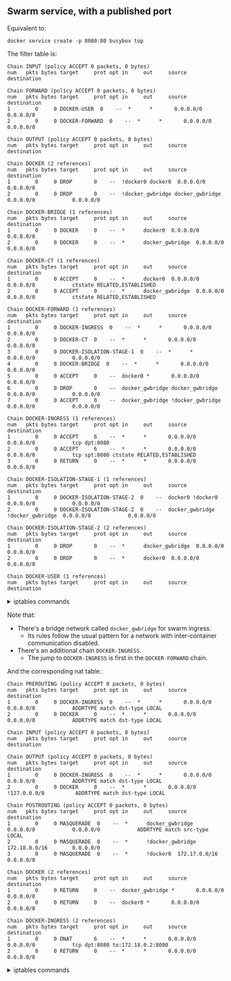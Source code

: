 ## Swarm service, with a published port

Equivalent to:

	docker service create -p 8080:80 busybox top

The filter table is:

    Chain INPUT (policy ACCEPT 0 packets, 0 bytes)
    num   pkts bytes target     prot opt in     out     source               destination         
    
    Chain FORWARD (policy ACCEPT 0 packets, 0 bytes)
    num   pkts bytes target     prot opt in     out     source               destination         
    1        0     0 DOCKER-USER  0    --  *      *       0.0.0.0/0            0.0.0.0/0           
    2        0     0 DOCKER-FORWARD  0    --  *      *       0.0.0.0/0            0.0.0.0/0           
    
    Chain OUTPUT (policy ACCEPT 0 packets, 0 bytes)
    num   pkts bytes target     prot opt in     out     source               destination         
    
    Chain DOCKER (2 references)
    num   pkts bytes target     prot opt in     out     source               destination         
    1        0     0 DROP       0    --  !docker0 docker0  0.0.0.0/0            0.0.0.0/0           
    2        0     0 DROP       0    --  !docker_gwbridge docker_gwbridge  0.0.0.0/0            0.0.0.0/0           
    
    Chain DOCKER-BRIDGE (1 references)
    num   pkts bytes target     prot opt in     out     source               destination         
    1        0     0 DOCKER     0    --  *      docker0  0.0.0.0/0            0.0.0.0/0           
    2        0     0 DOCKER     0    --  *      docker_gwbridge  0.0.0.0/0            0.0.0.0/0           
    
    Chain DOCKER-CT (1 references)
    num   pkts bytes target     prot opt in     out     source               destination         
    1        0     0 ACCEPT     0    --  *      docker0  0.0.0.0/0            0.0.0.0/0            ctstate RELATED,ESTABLISHED
    2        0     0 ACCEPT     0    --  *      docker_gwbridge  0.0.0.0/0            0.0.0.0/0            ctstate RELATED,ESTABLISHED
    
    Chain DOCKER-FORWARD (1 references)
    num   pkts bytes target     prot opt in     out     source               destination         
    1        0     0 DOCKER-INGRESS  0    --  *      *       0.0.0.0/0            0.0.0.0/0           
    2        0     0 DOCKER-CT  0    --  *      *       0.0.0.0/0            0.0.0.0/0           
    3        0     0 DOCKER-ISOLATION-STAGE-1  0    --  *      *       0.0.0.0/0            0.0.0.0/0           
    4        0     0 DOCKER-BRIDGE  0    --  *      *       0.0.0.0/0            0.0.0.0/0           
    5        0     0 ACCEPT     0    --  docker0 *       0.0.0.0/0            0.0.0.0/0           
    6        0     0 DROP       0    --  docker_gwbridge docker_gwbridge  0.0.0.0/0            0.0.0.0/0           
    7        0     0 ACCEPT     0    --  docker_gwbridge !docker_gwbridge  0.0.0.0/0            0.0.0.0/0           
    
    Chain DOCKER-INGRESS (1 references)
    num   pkts bytes target     prot opt in     out     source               destination         
    1        0     0 ACCEPT     6    --  *      *       0.0.0.0/0            0.0.0.0/0            tcp dpt:8080
    2        0     0 ACCEPT     6    --  *      *       0.0.0.0/0            0.0.0.0/0            tcp spt:8080 ctstate RELATED,ESTABLISHED
    3        0     0 RETURN     0    --  *      *       0.0.0.0/0            0.0.0.0/0           
    
    Chain DOCKER-ISOLATION-STAGE-1 (1 references)
    num   pkts bytes target     prot opt in     out     source               destination         
    1        0     0 DOCKER-ISOLATION-STAGE-2  0    --  docker0 !docker0  0.0.0.0/0            0.0.0.0/0           
    2        0     0 DOCKER-ISOLATION-STAGE-2  0    --  docker_gwbridge !docker_gwbridge  0.0.0.0/0            0.0.0.0/0           
    
    Chain DOCKER-ISOLATION-STAGE-2 (2 references)
    num   pkts bytes target     prot opt in     out     source               destination         
    1        0     0 DROP       0    --  *      docker_gwbridge  0.0.0.0/0            0.0.0.0/0           
    2        0     0 DROP       0    --  *      docker0  0.0.0.0/0            0.0.0.0/0           
    
    Chain DOCKER-USER (1 references)
    num   pkts bytes target     prot opt in     out     source               destination         
    

<details>
<summary>iptables commands</summary>

    -P INPUT ACCEPT
    -P FORWARD ACCEPT
    -P OUTPUT ACCEPT
    -N DOCKER
    -N DOCKER-BRIDGE
    -N DOCKER-CT
    -N DOCKER-FORWARD
    -N DOCKER-INGRESS
    -N DOCKER-ISOLATION-STAGE-1
    -N DOCKER-ISOLATION-STAGE-2
    -N DOCKER-USER
    -A FORWARD -j DOCKER-USER
    -A FORWARD -j DOCKER-FORWARD
    -A DOCKER ! -i docker0 -o docker0 -j DROP
    -A DOCKER ! -i docker_gwbridge -o docker_gwbridge -j DROP
    -A DOCKER-BRIDGE -o docker0 -j DOCKER
    -A DOCKER-BRIDGE -o docker_gwbridge -j DOCKER
    -A DOCKER-CT -o docker0 -m conntrack --ctstate RELATED,ESTABLISHED -j ACCEPT
    -A DOCKER-CT -o docker_gwbridge -m conntrack --ctstate RELATED,ESTABLISHED -j ACCEPT
    -A DOCKER-FORWARD -j DOCKER-INGRESS
    -A DOCKER-FORWARD -j DOCKER-CT
    -A DOCKER-FORWARD -j DOCKER-ISOLATION-STAGE-1
    -A DOCKER-FORWARD -j DOCKER-BRIDGE
    -A DOCKER-FORWARD -i docker0 -j ACCEPT
    -A DOCKER-FORWARD -i docker_gwbridge -o docker_gwbridge -j DROP
    -A DOCKER-FORWARD -i docker_gwbridge ! -o docker_gwbridge -j ACCEPT
    -A DOCKER-INGRESS -p tcp -m tcp --dport 8080 -j ACCEPT
    -A DOCKER-INGRESS -p tcp -m tcp --sport 8080 -m conntrack --ctstate RELATED,ESTABLISHED -j ACCEPT
    -A DOCKER-INGRESS -j RETURN
    -A DOCKER-ISOLATION-STAGE-1 -i docker0 ! -o docker0 -j DOCKER-ISOLATION-STAGE-2
    -A DOCKER-ISOLATION-STAGE-1 -i docker_gwbridge ! -o docker_gwbridge -j DOCKER-ISOLATION-STAGE-2
    -A DOCKER-ISOLATION-STAGE-2 -o docker_gwbridge -j DROP
    -A DOCKER-ISOLATION-STAGE-2 -o docker0 -j DROP
    

</details>

Note that:

 - There's a bridge network called `docker_gwbridge` for swarm ingress.
   - Its rules follow the usual pattern for a network with inter-container communication disabled.
- There's an additional chain `DOCKER-INGRESS`.
  - The jump to `DOCKER-INGRESS` is first in the `DOCKER-FORWARD` chain.

And the corresponding nat table:

    Chain PREROUTING (policy ACCEPT 0 packets, 0 bytes)
    num   pkts bytes target     prot opt in     out     source               destination         
    1        0     0 DOCKER-INGRESS  0    --  *      *       0.0.0.0/0            0.0.0.0/0            ADDRTYPE match dst-type LOCAL
    2        0     0 DOCKER     0    --  *      *       0.0.0.0/0            0.0.0.0/0            ADDRTYPE match dst-type LOCAL
    
    Chain INPUT (policy ACCEPT 0 packets, 0 bytes)
    num   pkts bytes target     prot opt in     out     source               destination         
    
    Chain OUTPUT (policy ACCEPT 0 packets, 0 bytes)
    num   pkts bytes target     prot opt in     out     source               destination         
    1        0     0 DOCKER-INGRESS  0    --  *      *       0.0.0.0/0            0.0.0.0/0            ADDRTYPE match dst-type LOCAL
    2        0     0 DOCKER     0    --  *      *       0.0.0.0/0           !127.0.0.0/8          ADDRTYPE match dst-type LOCAL
    
    Chain POSTROUTING (policy ACCEPT 0 packets, 0 bytes)
    num   pkts bytes target     prot opt in     out     source               destination         
    1        0     0 MASQUERADE  0    --  *      docker_gwbridge  0.0.0.0/0            0.0.0.0/0            ADDRTYPE match src-type LOCAL
    2        0     0 MASQUERADE  0    --  *      !docker_gwbridge  172.18.0.0/16        0.0.0.0/0           
    3        0     0 MASQUERADE  0    --  *      !docker0  172.17.0.0/16        0.0.0.0/0           
    
    Chain DOCKER (2 references)
    num   pkts bytes target     prot opt in     out     source               destination         
    1        0     0 RETURN     0    --  docker_gwbridge *       0.0.0.0/0            0.0.0.0/0           
    2        0     0 RETURN     0    --  docker0 *       0.0.0.0/0            0.0.0.0/0           
    
    Chain DOCKER-INGRESS (2 references)
    num   pkts bytes target     prot opt in     out     source               destination         
    1        0     0 DNAT       6    --  *      *       0.0.0.0/0            0.0.0.0/0            tcp dpt:8080 to:172.18.0.2:8080
    2        0     0 RETURN     0    --  *      *       0.0.0.0/0            0.0.0.0/0           
    

<details>
<summary>iptables commands</summary>

    -P PREROUTING ACCEPT
    -P INPUT ACCEPT
    -P OUTPUT ACCEPT
    -P POSTROUTING ACCEPT
    -N DOCKER
    -N DOCKER-INGRESS
    -A PREROUTING -m addrtype --dst-type LOCAL -j DOCKER-INGRESS
    -A PREROUTING -m addrtype --dst-type LOCAL -j DOCKER
    -A OUTPUT -m addrtype --dst-type LOCAL -j DOCKER-INGRESS
    -A OUTPUT ! -d 127.0.0.0/8 -m addrtype --dst-type LOCAL -j DOCKER
    -A POSTROUTING -o docker_gwbridge -m addrtype --src-type LOCAL -j MASQUERADE
    -A POSTROUTING -s 172.18.0.0/16 ! -o docker_gwbridge -j MASQUERADE
    -A POSTROUTING -s 172.17.0.0/16 ! -o docker0 -j MASQUERADE
    -A DOCKER -i docker_gwbridge -j RETURN
    -A DOCKER -i docker0 -j RETURN
    -A DOCKER-INGRESS -p tcp -m tcp --dport 8080 -j DNAT --to-destination 172.18.0.2:8080
    -A DOCKER-INGRESS -j RETURN
    

</details>
